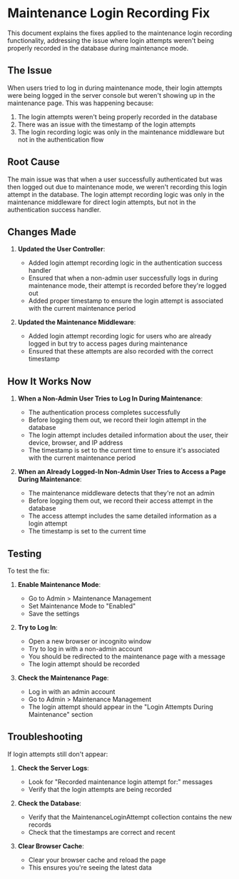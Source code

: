 # Maintenance Login Recording Fix

This document explains the fixes applied to the maintenance login recording functionality, addressing the issue where login attempts weren't being properly recorded in the database during maintenance mode.

## The Issue

When users tried to log in during maintenance mode, their login attempts were being logged in the server console but weren't showing up in the maintenance page. This was happening because:

1. The login attempts weren't being properly recorded in the database
2. There was an issue with the timestamp of the login attempts
3. The login recording logic was only in the maintenance middleware but not in the authentication flow

## Root Cause

The main issue was that when a user successfully authenticated but was then logged out due to maintenance mode, we weren't recording this login attempt in the database. The login attempt recording logic was only in the maintenance middleware for direct login attempts, but not in the authentication success handler.

## Changes Made

1. **Updated the User Controller**:
   - Added login attempt recording logic in the authentication success handler
   - Ensured that when a non-admin user successfully logs in during maintenance mode, their attempt is recorded before they're logged out
   - Added proper timestamp to ensure the login attempt is associated with the current maintenance period

2. **Updated the Maintenance Middleware**:
   - Added login attempt recording logic for users who are already logged in but try to access pages during maintenance
   - Ensured that these attempts are also recorded with the correct timestamp

## How It Works Now

1. **When a Non-Admin User Tries to Log In During Maintenance**:
   - The authentication process completes successfully
   - Before logging them out, we record their login attempt in the database
   - The login attempt includes detailed information about the user, their device, browser, and IP address
   - The timestamp is set to the current time to ensure it's associated with the current maintenance period

2. **When an Already Logged-In Non-Admin User Tries to Access a Page During Maintenance**:
   - The maintenance middleware detects that they're not an admin
   - Before logging them out, we record their access attempt in the database
   - The access attempt includes the same detailed information as a login attempt
   - The timestamp is set to the current time

## Testing

To test the fix:

1. **Enable Maintenance Mode**:
   - Go to Admin > Maintenance Management
   - Set Maintenance Mode to "Enabled"
   - Save the settings

2. **Try to Log In**:
   - Open a new browser or incognito window
   - Try to log in with a non-admin account
   - You should be redirected to the maintenance page with a message
   - The login attempt should be recorded

3. **Check the Maintenance Page**:
   - Log in with an admin account
   - Go to Admin > Maintenance Management
   - The login attempt should appear in the "Login Attempts During Maintenance" section

## Troubleshooting

If login attempts still don't appear:

1. **Check the Server Logs**:
   - Look for "Recorded maintenance login attempt for:" messages
   - Verify that the login attempts are being recorded

2. **Check the Database**:
   - Verify that the MaintenanceLoginAttempt collection contains the new records
   - Check that the timestamps are correct and recent

3. **Clear Browser Cache**:
   - Clear your browser cache and reload the page
   - This ensures you're seeing the latest data
